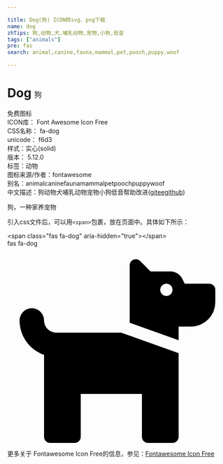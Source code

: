 ```yaml
---

title: Dog(狗) ICON转svg、png下载
name: dog
zhTips: 狗,动物,犬,哺乳动物,宠物,小狗,低音
tags: ["animals"]
pre: fas
search: animal,canine,fauna,mammal,pet,pooch,puppy,woof

---
```


# Dog  <small style="font-size: 60%;font-weight: 100">狗</small>


<div class="detail-page">
<p>
<span><span class="badge-success badge">免费图标</span> </span>
<br/>
<span>
ICON库：
<span class="badge-secondary badge">Font Awesome Icon Free</span> 
</span>
<br/>
<span>
CSS名称：
<span class="badge-secondary badge">fa-dog</span> 
</span>
<br/>
<span>
unicode：
<span class="badge-secondary badge">f6d3</span> 
<copy-btn content='f6d3' btn-title=""></copy-btn>
<copy-btn :content='String.fromCodePoint(parseInt("f6d3", 16))' btn-title="复制U"></copy-btn>
</span><br/><span>样式：<span class="badge-light badge">实心(solid)</span></span>
<br/>
<span>
版本：
<span class="badge-secondary badge">5.12.0</span> 
</span><br/><span>标签：<span class="badge-light badge"><router-link to="/tags/animals.html">动物</router-link></span></span>
<br/>
<span>图标来源/作者：<span class="badge-light badge">fontawesome</span></span> 
<br/>
<span>别名：<span class="badge-light badge">animal</span><span class="badge-light badge">canine</span><span class="badge-light badge">fauna</span><span class="badge-light badge">mammal</span><span class="badge-light badge">pet</span><span class="badge-light badge">pooch</span><span class="badge-light badge">puppy</span><span class="badge-light badge">woof</span></span><br/><span class="zh-detail">中文描述：<span class="badge-primary badge">狗</span><span class="badge-primary badge">动物</span><span class="badge-primary badge">犬</span><span class="badge-primary badge">哺乳动物</span><span class="badge-primary badge">宠物</span><span class="badge-primary badge">小狗</span><span class="badge-primary badge">低音</span><span class="help-link"><span>帮助改进</span>(<a href="https://gitee.com/liuwave/icon-helper/edit/master/json/fontawesome/solid/dog.json" target="_blank" rel="noopener noreferrer">gitee</a><a href="https://github.com/liuwave/icon-helper/edit/master/json/fontawesome/solid/dog.json" target="_blank" rel="noopener noreferrer">github</a></span>)</span><br/>
</p>
</div><div class="description description alert alert-light">狗，一种家养宠物</div>
<div class="alert alert-dark">
  <i class="fas fa-dog fa-xs"></i>
  <i class="fas fa-dog fa-sm"></i>
  <i class="fas fa-dog fa-lg"></i>
  <i class="fas fa-dog fa-2x"></i>
  <i class="fas fa-dog fa-3x"></i>
  <i class="fas fa-dog fa-5x"></i>
  <i class="fas fa-dog fa-7x"></i>
</div>
<div>
  <p>引入css文件后，可以用<code>&lt;span&gt;</code>包裹，放在页面中。具体如下所示：    
  </p>
  <div class="alert alert-primary" style="font-size: 14px">
    &lt;span class="fas fa-dog" aria-hidden="true"&gt;&lt;/span&gt;
    <copy-btn content='<span class="fas fa-dog" aria-hidden="true"></span>'></copy-btn>
  </div>
  <div class="alert alert-secondary">
    <i class="fas fa-dog"
    style="font-size: 24px"
    aria-hidden="true"></i> fas fa-dog
    <copy-btn content="fas fa-dog" btn-title="复制图标名称"></copy-btn>
  </div>
</div>
<div id="svg" class="svg-wrap">
<svg xmlns="http://www.w3.org/2000/svg" viewBox="0 0 576 512"><path d="M298.06,224,448,277.55V496a16,16,0,0,1-16,16H368a16,16,0,0,1-16-16V384H192V496a16,16,0,0,1-16,16H112a16,16,0,0,1-16-16V282.09C58.84,268.84,32,233.66,32,192a32,32,0,0,1,64,0,32.06,32.06,0,0,0,32,32ZM544,112v32a64,64,0,0,1-64,64H448v35.58L320,197.87V48c0-14.25,17.22-21.39,27.31-11.31L374.59,64h53.63c10.91,0,23.75,7.92,28.62,17.69L464,96h64A16,16,0,0,1,544,112Zm-112,0a16,16,0,1,0-16,16A16,16,0,0,0,432,112Z"/></svg>
</div>
<detail full-name='fa-dog'></detail>
    
<div><p>更多关于  Fontawesome Icon Free的信息，参见：<a target="_blank" href="https://iconhelper.cn/fontawesome.html">Fontawesome Icon Free</a>
</p></div>
